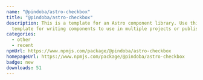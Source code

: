 ```yaml
---
name: "@pindoba/astro-checkbox"
title: "@pindoba/astro-checkbox"
description: This is a template for an Astro component library. Use this
  template for writing components to use in multiple projects or publish to NPM.
categories:
  - other
  - recent
npmUrl: https://www.npmjs.com/package/@pindoba/astro-checkbox
homepageUrl: https://www.npmjs.com/package/@pindoba/astro-checkbox
badge: new
downloads: 51
---
```

